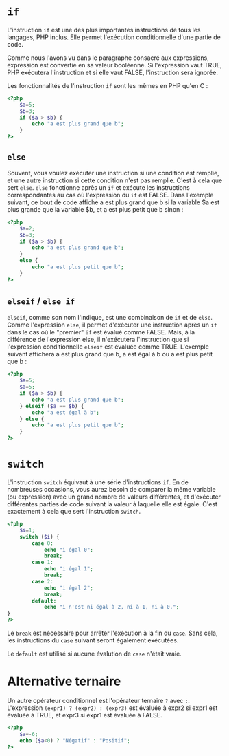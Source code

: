 # `if`

L'instruction `if` est une des plus importantes instructions de tous les langages, PHP inclus. Elle permet l'exécution conditionnelle d'une partie de code. 

Comme nous l'avons vu dans le paragraphe consacré aux expressions, expression est convertie en sa valeur booléenne. Si l'expression vaut TRUE, PHP exécutera l'instruction et si elle vaut FALSE, l'instruction sera ignorée. 

Les fonctionnalités de l'instruction `if` sont les mêmes en PHP qu'en C :

```php runnable
<?php
	$a=5;
	$b=3;
	if ($a > $b) {
		echo "a est plus grand que b";
	}
?>
```

## `else`

Souvent, vous voulez exécuter une instruction si une condition est remplie, et une autre instruction si cette condition n'est pas remplie. C'est à cela que sert `else`. `else` fonctionne après un `if` et exécute les instructions correspondantes au cas où l'expression du `if` est FALSE. Dans l'exemple suivant, ce bout de code affiche a est plus grand que b si la variable $a est plus grande que la variable $b, et a est plus petit que b sinon :

```php runnable
<?php
	$a=2;
	$b=3;
	if ($a > $b) {
		echo "a est plus grand que b";
	}
	else {
		echo "a est plus petit que b";
	}
?>
```

## `elseif` / `else if`

`elseif`, comme son nom l'indique, est une combinaison de `if` et de `else`. Comme l'expression `else`, il permet d'exécuter une instruction après un `if` dans le cas où le "premier" `if` est évalué comme FALSE. Mais, à la différence de l'expression else, il n'exécutera l'instruction que si l'expression conditionnelle `elseif` est évaluée comme TRUE. L'exemple suivant affichera a est plus grand que b, a est égal à b ou a est plus petit que b :

```php runnable
<?php
	$a=5;
	$a=5;
	if ($a > $b) {
		echo "a est plus grand que b";
	} elseif ($a == $b) {
		echo "a est égal à b";
	} else {
		echo "a est plus petit que b";
	}
?>
```

# `switch`

L'instruction `switch` équivaut à une série d'instructions `if`. En de nombreuses occasions, vous aurez besoin de comparer la même variable (ou expression) avec un grand nombre de valeurs différentes, et d'exécuter différentes parties de code suivant la valeur à laquelle elle est égale. C'est exactement à cela que sert l'instruction `switch`.

```php runnable
<?php
	$i=1;
	switch ($i) {
		case 0:
			echo "i égal 0";
			break;
		case 1:
			echo "i égal 1";
			break;
		case 2:
			echo "i égal 2";
			break;
		default:
			echo "i n'est ni égal à 2, ni à 1, ni à 0.";
}
?>
```

Le `break` est nécessaire pour arrêter l'exécution à la fin du `case`. Sans cela, les instructions du `case` suivant seront également exécutées.

Le `default` est utilisé si aucune évalution de `case` n'était vraie.


# Alternative ternaire

Un autre opérateur conditionnel est l'opérateur ternaire `?` avec `:`.
L'expression `(expr1) ? (expr2) : (expr3)` est évaluée à expr2 si expr1 est évaluée à TRUE, et expr3 si expr1 est évaluée à FALSE.

```php runnable
<?php
	$a=-6;
	echo ($a<0) ? "Négatif" : "Positif";
?>
```